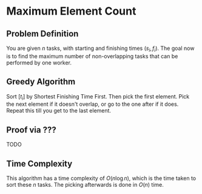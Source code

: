 # Maximum Element Count
## Problem Definition
You are given $n$ tasks, with starting and finishing times $(s_i, f_i)$. The goal now is to find the maximum number of non-overlapping tasks that can be performed by one worker.

## Greedy Algorithm
Sort \[$t_i$] by Shortest Finishing Time First. Then pick the first element. Pick the next element if it doesn't overlap, or go to the one after if it does. Repeat this till you get to the last element.

## Proof via ???
TODO

## Time Complexity
This algorithm has a time complexity of $O(n \log n)$, which is the time taken to sort these $n$ tasks. The picking afterwards is done in $O(n)$ time.